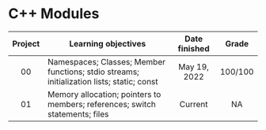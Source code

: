 # C++ Modules

|Project|Learning objectives|Date finished|Grade|
| :---: | --- | :---: | :---: |
| 00 | Namespaces;  Classes;  Member functions;  stdio streams;  initialization lists;  static;  const| May 19, 2022 | 100/100 |
| 01 | Memory allocation;  pointers to members;  references;  switch statements;  files| Current | NA |
